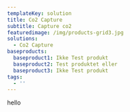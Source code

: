 ```yaml
---
templateKey: solution
title: Co2 Capture
subtitle: Capture co2
featuredimage: /img/products-grid3.jpg
solutions:
  - Co2 Capture
baseproducts:
  baseproduct1: Ikke Test produkt
  baseproduct2: Test produktet eller
  baseproduct3: Ikke Test produkt
tags:
  - ''
---
```

hello

